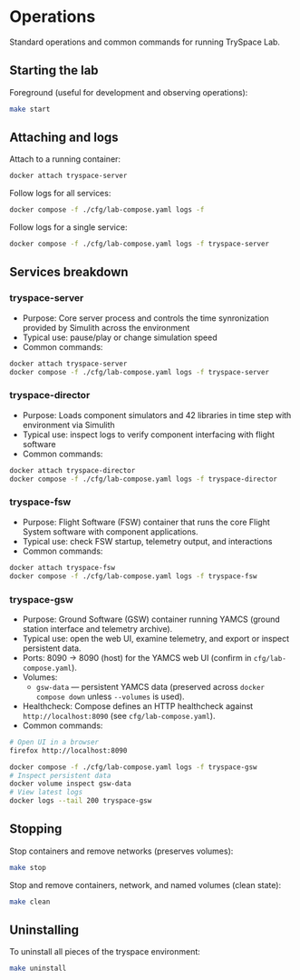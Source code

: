 # Operations

Standard operations and common commands for running TrySpace Lab.

## Starting the lab
Foreground (useful for development and observing operations):

```bash
make start
```

## Attaching and logs
Attach to a running container:

```bash
docker attach tryspace-server
```

Follow logs for all services:

```bash
docker compose -f ./cfg/lab-compose.yaml logs -f
```

Follow logs for a single service:

```bash
docker compose -f ./cfg/lab-compose.yaml logs -f tryspace-server
```

## Services breakdown

### tryspace-server
* Purpose: Core server process and controls the time synronization provided by Simulith across the environment
* Typical use: pause/play or change simulation speed
* Common commands:

```bash
docker attach tryspace-server
docker compose -f ./cfg/lab-compose.yaml logs -f tryspace-server
```

### tryspace-director
* Purpose: Loads component simulators and 42 libraries in time step with environment via Simulith
* Typical use: inspect logs to verify component interfacing with flight software
* Common commands:

```bash
docker attach tryspace-director
docker compose -f ./cfg/lab-compose.yaml logs -f tryspace-director
```

### tryspace-fsw
* Purpose: Flight Software (FSW) container that runs the core Flight System software with component applications.
* Typical use: check FSW startup, telemetry output, and interactions
* Common commands:

```bash
docker attach tryspace-fsw
docker compose -f ./cfg/lab-compose.yaml logs -f tryspace-fsw
```

### tryspace-gsw
* Purpose: Ground Software (GSW) container running YAMCS (ground station interface and telemetry archive).
* Typical use: open the web UI, examine telemetry, and export or inspect persistent data.
* Ports: 8090 -> 8090 (host) for the YAMCS web UI (confirm in `cfg/lab-compose.yaml`).
* Volumes:
  * `gsw-data` — persistent YAMCS data (preserved across `docker compose down` unless `--volumes` is used).
* Healthcheck: Compose defines an HTTP healthcheck against `http://localhost:8090` (see `cfg/lab-compose.yaml`).
* Common commands:

```bash
# Open UI in a browser
firefox http://localhost:8090

docker compose -f ./cfg/lab-compose.yaml logs -f tryspace-gsw
# Inspect persistent data
docker volume inspect gsw-data
# View latest logs
docker logs --tail 200 tryspace-gsw
```

## Stopping
Stop containers and remove networks (preserves volumes):

```bash
make stop
```

Stop and remove containers, network, and named volumes (clean state):

```bash
make clean
```

## Uninstalling
To uninstall all pieces of the tryspace environment:

```bash
make uninstall
```
